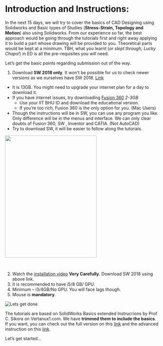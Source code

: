 # Introduction and Instructions:
In the next 15 days, we will try to cover the basics of CAD Designing using Solidworks and
Basic types of Studies (**Stress-Strain, Topology and Motion**) also using Solidworks. From our
experience so far, the best approach would be going through the tutorials first and right
away applying it to build a part whose drawing will be provided to you. Theoretical parts
would be kept at a minimum. TBH, what you learnt (*or slept through, Lucky Chaps!*) in ED is
all the pre-requisites you will need.

Let’s get the basic points regarding submission out of the way.
1. Download **SW 2018 only**. It won’t be possible for us to check newer versions as we ourselves have SW 2018. [Link](https://drive.google.com/file/d/1JThAB3j7ZOxwS6bdzFkAJfCLz3WnLmDo/view)
  - It is 13GB. You might need to upgrade your internet plan for a day to download it.
  - If you have internet issues, try downloading [Fusion 360](https://www.autodesk.com/education/edu-software/overview?sorting=featured&filters=individual) *2-3GB*
    - Use your IIT BHU ID and download the educational version.
    - If you’re too rich, Fusion 360 is the only option for you. (Mac Users)
  - Though the instructions will be in SW, you can use any program you like. Only difference will be in the menus and interface. We can only clear doubts of
Fusion 360, SW , Inventor and CATIA. (Not AutoCAD)
  - Try to download SW, it will be easier to follow along the tutorials.

<p align="left">
 <img  width="300" height="400" src="https://github.com/GeneralVader/HDS_SummerCamp/blob/main/media/Screenshot%202022-06-08%20141712.png">
 <p align="center">
 <i></i><br> 
</p>

2. Watch the [installation video](https://drive.google.com/file/d/1izRq2z-kI5NHDZxYg9SqlzzrwGMQDT0U/view) **Very Carefully**. Download SW 2018 using above link.
3. It is recommended to have i5/8 GB/ GPU.
4. Minimum – i3/4GB/No GPU. You will face lags though.
5. Mouse is **mandatory**.

![Lets get done](https://github.com/GeneralVader/HDS_SummerCamp/blob/main/media/aKxDBy1_460s.jpg)

The tutorials are based on SolidWorks Basics extended Instrucrions by Prof C. Sikora on
Vertanux1.com. We have **trimmed them to include the basics**. If you want, you can check
out the full version on this [link](https://www.youtube.com/playlist?list=PLROUP1bV8REQmZgDTTJ0JCanXS8uySo-4) and the advanced instruction on this [link](https://www.youtube.com/playlist?list=PLROUP1bV8REQ3uB7OTT3GunhdOOOfvLFz). 

Let’s get started...


